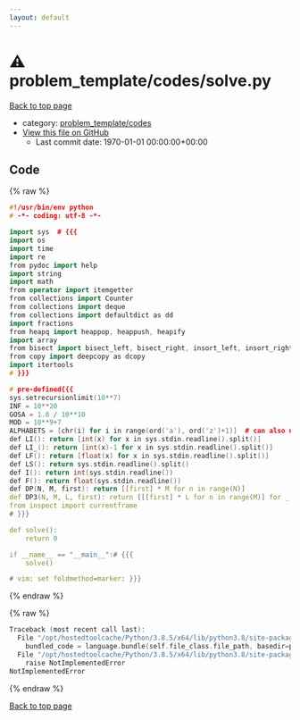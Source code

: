 ```yaml
---
layout: default
---
```


<!-- mathjax config similar to math.stackexchange -->
<script type="text/javascript" async
  src="https://cdnjs.cloudflare.com/ajax/libs/mathjax/2.7.5/MathJax.js?config=TeX-MML-AM_CHTML">
</script>
<script type="text/x-mathjax-config">
  MathJax.Hub.Config({
    TeX: { equationNumbers: { autoNumber: "AMS" }},
    tex2jax: {
      inlineMath: [ ['$','$'] ],
      processEscapes: true
    },
    "HTML-CSS": { matchFontHeight: false },
    displayAlign: "left",
    displayIndent: "2em"
  });
</script>

<script type="text/javascript" src="https://cdnjs.cloudflare.com/ajax/libs/jquery/3.4.1/jquery.min.js"></script>
<script src="https://cdn.jsdelivr.net/npm/jquery-balloon-js@1.1.2/jquery.balloon.min.js" integrity="sha256-ZEYs9VrgAeNuPvs15E39OsyOJaIkXEEt10fzxJ20+2I=" crossorigin="anonymous"></script>
<script type="text/javascript" src="../../../assets/js/copy-button.js"></script>
<link rel="stylesheet" href="../../../assets/css/copy-button.css" />


# :warning: problem_template/codes/solve.py

<a href="../../../index.html">Back to top page</a>

* category: <a href="../../../index.html#dd26a324a0aa66900316935adc80e31b">problem_template/codes</a>
* <a href="{{ site.github.repository_url }}/blob/master/problem_template/codes/solve.py">View this file on GitHub</a>
    - Last commit date: 1970-01-01 00:00:00+00:00




## Code

<a id="unbundled"></a>
{% raw %}
```cpp
#!/usr/bin/env python
# -*- coding: utf-8 -*-

import sys  # {{{
import os
import time
import re
from pydoc import help
import string
import math
from operator import itemgetter
from collections import Counter
from collections import deque
from collections import defaultdict as dd
import fractions
from heapq import heappop, heappush, heapify
import array
from bisect import bisect_left, bisect_right, insort_left, insort_right
from copy import deepcopy as dcopy
import itertools
# }}}

# pre-defined{{{
sys.setrecursionlimit(10**7)
INF = 10**20
GOSA = 1.0 / 10**10
MOD = 10**9+7
ALPHABETS = [chr(i) for i in range(ord('a'), ord('z')+1)]  # can also use string module
def LI(): return [int(x) for x in sys.stdin.readline().split()]
def LI_(): return [int(x)-1 for x in sys.stdin.readline().split()]
def LF(): return [float(x) for x in sys.stdin.readline().split()]
def LS(): return sys.stdin.readline().split()
def I(): return int(sys.stdin.readline())
def F(): return float(sys.stdin.readline())
def DP(N, M, first): return [[first] * M for n in range(N)]
def DP3(N, M, L, first): return [[[first] * L for n in range(M)] for _ in range(N)]
from inspect import currentframe
# }}}

def solve():
    return 0

if __name__ == "__main__":# {{{
    solve()

# vim: set foldmethod=marker: }}}

```
{% endraw %}

<a id="bundled"></a>
{% raw %}
```cpp
Traceback (most recent call last):
  File "/opt/hostedtoolcache/Python/3.8.5/x64/lib/python3.8/site-packages/onlinejudge_verify/docs.py", line 349, in write_contents
    bundled_code = language.bundle(self.file_class.file_path, basedir=pathlib.Path.cwd())
  File "/opt/hostedtoolcache/Python/3.8.5/x64/lib/python3.8/site-packages/onlinejudge_verify/languages/python.py", line 84, in bundle
    raise NotImplementedError
NotImplementedError

```
{% endraw %}

<a href="../../../index.html">Back to top page</a>

